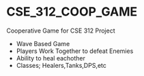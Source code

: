 # CSE_312_COOP_GAME
Cooperative Game for CSE 312 Project

- Wave Based Game
- Players Work Together to defeat Enemies
- Ability to heal eachother
- Classes; Healers,Tanks,DPS,etc


